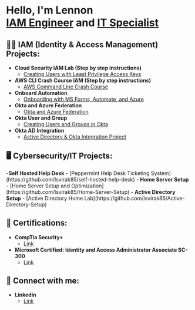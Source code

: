 <h1>Hello, I'm Lennon <br/><a href="https://github.com/lsvirak85">IAM Engineer</a> and <a href="https://www.linkedin.com/in/lennon-virakone/">IT Specialist</a>

<h2>👨‍💻 IAM (Identity & Access Management) Projects:</h2>

- <b>Cloud Security IAM Lab (Step by step instructions)</b>
  - [Creating Users with Least Privilege Access Keys](https://github.com/lsvirak85/Cloud-Security-IAM-Lab)
- <b>AWS CLI Crash Course IAM (Step by step instructions)</b>
  - [AWS Command Line Crash Course](https://github.com/lsvirak85/AWS-CLI-Crash-Course-IAM-) 
- <b>Onboard Automation</b>
  - [Onboarding with MS Forms, Automate, and Azure](https://github.com/lsvirak85/Onboard-Automation)
- <b>Okta and Azure Federation</b>
  - [Okta and Azure Federation](https://github.com/lsvirak85/Okta-and-Azure-Federation)
- <b>Okta User and Group</b>
  - [Creating Users and Groups in Okta](https://github.com/lsvirak85/Okta-User-and-Group)
- <b>Okta AD Integration</b>
  - [Active Directory & Okta Integration Project](https://github.com/lsvirak85/Okta-AD-Intergration)

<h2>🖥️ Cybersecurity/IT Projects:</h2>
-<b>Self Hosted Help Desk</b>
  - [Peppermint Help Desk Ticketing System](https://github.com/lsvirak85/self-hosted-help-desk)
- <b>Home Server Setup</b>
  - [Home Server Setup and Optimization](https://github.com/lsvirak85/Home-Server-Setup)
- <b>Active Directory Setup</b>
  - [Active Directory Home Lab](https://github.com/lsvirak85/Active-Directory-Setup)

<h2>📜 Certifications:</h2>

- <b>CompTia Security+</b>
  - [Link](https://www.credly.com/badges/1a7e9ae8-0717-484b-af99-11f55186f546/linked_in_profile)
- <b>Microsoft Certified: Identity and Access Administrator Associate SC-300</b>
  - [Link](https://learn.microsoft.com/en-us/users/lennonvirakone-3068/credentials/37a8c85b03d97c65?ref=https%3A%2F%2Fwww.linkedin.com%2F)

<h2> 🤳 Connect with me:</h2>

- <b>Linkedin</b>
  - [Link](https://www.linkedin.com/in/lennon-virakone/)

<!--
**lsvirak85/lsvirak85** is a ✨ _special_ ✨ repository because its `README.md` (this file) appears on your GitHub profile.

Here are some ideas to get you started:

- 🔭 I’m currently working on ...
- 🌱 I’m currently learning ...
- 👯 I’m looking to collaborate on ...
- 🤔 I’m looking for help with ...
- 💬 Ask me about ...
- 📫 How to reach me: ...
- 😄 Pronouns: ...
- ⚡ Fun fact: ...
-->
